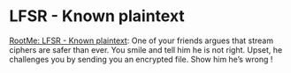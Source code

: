 # LFSR - Known plaintext

[RootMe: LFSR - Known plaintext](https://www.root-me.org/en/Challenges/Cryptanalysis/LFSR-Known-plaintext?lang=en): One of your friends argues that stream ciphers are safer than ever. You smile and tell him he is not right. Upset, he challenges you by sending you an encrypted file. Show him he’s wrong !